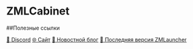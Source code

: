 # ZMLCabinet

##Полезные ссылки

[💬 Discord](https://dsc.gg/zmine)
[🌐 Сайт](https://zmine.fun)
[📢 Новостной блог](https://blog.zmine.fun)
[📩 Последняя версия ZMLauncher](https://discord.com/channels/961672384140705852/961672384161652745)

